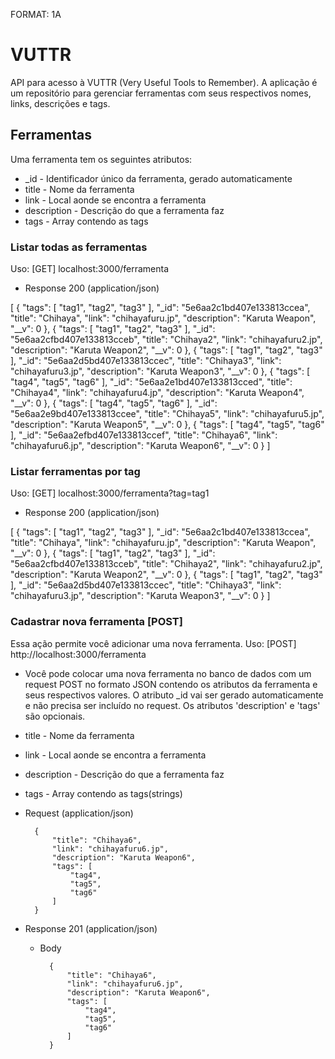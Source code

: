 FORMAT: 1A

# VUTTR

API para acesso à VUTTR (Very Useful Tools to Remember). A aplicação é um repositório para gerenciar ferramentas com seus respectivos nomes, links, descrições e tags.

## Ferramentas

Uma ferramenta tem os seguintes atributos:

+ _id - Identificador único da ferramenta, gerado automaticamente
+ title - Nome da ferramenta
+ link - Local aonde se encontra a ferramenta
+ description - Descrição do que a ferramenta faz
+ tags - Array contendo as tags

### Listar todas as ferramentas 

Uso: [GET] localhost:3000/ferramenta

+ Response 200 (application/json)

[
  {
    "tags": [
      "tag1",
      "tag2",
      "tag3"
    ],
    "_id": "5e6aa2c1bd407e133813ccea",
    "title": "Chihaya",
    "link": "chihayafuru.jp",
    "description": "Karuta Weapon",
    "__v": 0
  },
  {
    "tags": [
      "tag1",
      "tag2",
      "tag3"
    ],
    "_id": "5e6aa2cfbd407e133813cceb",
    "title": "Chihaya2",
    "link": "chihayafuru2.jp",
    "description": "Karuta Weapon2",
    "__v": 0
  },
  {
    "tags": [
      "tag1",
      "tag2",
      "tag3"
    ],
    "_id": "5e6aa2d5bd407e133813ccec",
    "title": "Chihaya3",
    "link": "chihayafuru3.jp",
    "description": "Karuta Weapon3",
    "__v": 0
  },
  {
    "tags": [
      "tag4",
      "tag5",
      "tag6"
    ],
    "_id": "5e6aa2e1bd407e133813cced",
    "title": "Chihaya4",
    "link": "chihayafuru4.jp",
    "description": "Karuta Weapon4",
    "__v": 0
  },
  {
    "tags": [
      "tag4",
      "tag5",
      "tag6"
    ],
    "_id": "5e6aa2e9bd407e133813ccee",
    "title": "Chihaya5",
    "link": "chihayafuru5.jp",
    "description": "Karuta Weapon5",
    "__v": 0
  },
  {
    "tags": [
      "tag4",
      "tag5",
      "tag6"
    ],
    "_id": "5e6aa2efbd407e133813ccef",
    "title": "Chihaya6",
    "link": "chihayafuru6.jp",
    "description": "Karuta Weapon6",
    "__v": 0
  }
]

### Listar ferramentas por tag

Uso: [GET] localhost:3000/ferramenta?tag=tag1

+ Response 200 (application/json)

[
  {
    "tags": [
      "tag1",
      "tag2",
      "tag3"
    ],
    "_id": "5e6aa2c1bd407e133813ccea",
    "title": "Chihaya",
    "link": "chihayafuru.jp",
    "description": "Karuta Weapon",
    "__v": 0
  },
  {
    "tags": [
      "tag1",
      "tag2",
      "tag3"
    ],
    "_id": "5e6aa2cfbd407e133813cceb",
    "title": "Chihaya2",
    "link": "chihayafuru2.jp",
    "description": "Karuta Weapon2",
    "__v": 0
  },
  {
    "tags": [
      "tag1",
      "tag2",
      "tag3"
    ],
    "_id": "5e6aa2d5bd407e133813ccec",
    "title": "Chihaya3",
    "link": "chihayafuru3.jp",
    "description": "Karuta Weapon3",
    "__v": 0
  }
]

### Cadastrar nova ferramenta [POST]

Essa ação permite você adicionar uma nova ferramenta.
Uso: [POST] http://localhost:3000/ferramenta

+ Você pode colocar uma nova ferramenta no banco de dados com um request POST no formato JSON contendo os atributos da ferramenta e seus respectivos valores. O atributo _id vai ser gerado automaticamente e não precisa ser incluído no request. Os atributos 'description' e 'tags' são opcionais.

+ title - Nome da ferramenta
+ link - Local aonde se encontra a ferramenta
+ description - Descrição do que a ferramenta faz
+ tags - Array contendo as tags(strings)

+ Request (application/json)

        {
	        "title": "Chihaya6",
	        "link": "chihayafuru6.jp",
	        "description": "Karuta Weapon6",
	        "tags": [
		        "tag4",
		        "tag5",
		        "tag6"
	        ]
        }

+ Response 201 (application/json)

    + Body

            {
                "title": "Chihaya6",
                "link": "chihayafuru6.jp",
                "description": "Karuta Weapon6",
                "tags": [
                    "tag4",
                    "tag5",
                    "tag6"
                ]
            }

